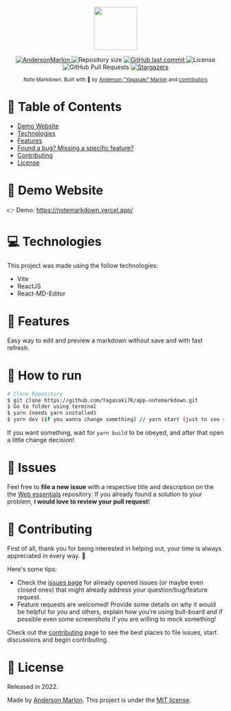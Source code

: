<p align="center">
   <img src="https://notemarkdown.vercel.app/vite.svg" width="100"/>
</p>

<p align="center">
   <a href="https://www.linkedin.com/in/andersonmarlon/">
      <img alt="AndersonMarlon" src="https://img.shields.io/badge/-AndersonMarlon-5965e0?style=flat&logo=Linkedin&logoColor=white" />
   </a>
  <img alt="Repository size" src="https://img.shields.io/github/repo-size/Yagasaki7K/app-notemarkdown?color=5965e0">

  <a href="https://github.com/Yagasaki7K/app-notemarkdown/commits/master">
    <img alt="GitHub last commit" src="https://img.shields.io/github/last-commit/Yagasaki7K/app-notemarkdown?color=5965e0">
  </a>
  <img alt="License" src="https://img.shields.io/badge/license-MIT-5965e0">
  <img alt="GitHub Pull Requests" src="https://img.shields.io/github/issues-pr/Yagasaki7K/app-notemarkdown?color=5965e0" />
  <a href="https://github.com/Yagasaki7K/app-notemarkdown/stargazers">
    <img alt="Stargazers" src="https://img.shields.io/github/stars/Yagasaki7K/app-notemarkdown?color=5965e0&logo=github">
  </a>
</p>

<div align="center">
  <sub>Note Markdown. Built with 💜 by
    <a href="https://github.com/Yagasaki7K">Anderson "Yagasaki" Marlon</a> and
    <a href="https://github.com/Yagasaki7K/app-notemarkdown/graphs/contributors">
      contributors
    </a>
  </sub>
</div>

# 📌 Table of Contents

* [Demo Website](#eyes-demo-website)
* [Technologies](#computer-technologies)
* [Features](#rocket-features)
* [Found a bug? Missing a specific feature?](#bug-issues)
* [Contributing](#tada-contributing)
* [License](#closed_book-license)

# 👀 Demo Website

👉  Demo: https://notemarkdown.vercel.app/

# 💻 Technologies

This project was made using the follow technologies:

* Vite
* ReactJS
* React-MD-Editor

# 🚀 Features

Easy way to edit and preview a markdown without save and with fast refresh.

# 🚧 How to run

```bash
# Clone Repository
$ git clone https://github.com/Yagasaki7K/app-notemarkdown.git
$ Go to folder using terminal
$ yarn (needs yarn installed)
$ yarn dev (if you wanna change something) // yarn start (just to see running)
```

If you want something, wait for `yarn build` to be obeyed, and after that open a little change decision!

# 🐛 Issues

Feel free to **file a new issue** with a respective title and description on the the [Web essentials](https://github.com/Yagasaki7K/app-notemarkdown/issues) repository. If you already found a solution to your problem, **i would love to review your pull request**!

# 🎉 Contributing

First of all, thank you for being interested in helping out, your time is always appreciated in every way. :100:

Here's some tips:

* Check the [issues page](https://github.com/Yagasaki7K/app-notemarkdown/issues) for already opened issues (or maybe even closed ones) that might already address your question/bug/feature request.
* Feature requests are welcomed! Provide some details on why it would be helpful for you and others, explain how you're using bull-board and if possible even some screenshots if you are willing to mock something!

Check out the [contributing](./CONTRIBUTING.md) page to see the best places to file issues, start discussions and begin contributing.

# 📕 License

Released in 2022.

Made by [Anderson Marlon](https://github.com/Yagasaki7K).
This project is under the [MIT license](./LICENSE).
